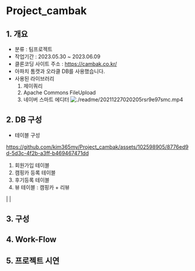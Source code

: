# Project_cambak
## 1. 개요
- 분류 : 팀프로젝트
- 작업기간 : 2023.05.30 ~ 2023.06.09
- 클론코딩 사이트 주소 : https://cambak.co.kr/
- 아파치 톰캣과 오라클 DB를 사용했습니다.
- 사용된 라이브러리
  1. 제이쿼리
  2. Apache Commons FileUpload
  3. 네이버 스마트 에디터
![./readme/20211227020205rsr9e97smc.mp4](https://github.com/kim365my/Project_cambak/assets/102598905/8776ed9d-5d3c-4f2b-a3ff-b469467471dd)


## 2. DB 구성
- 테이블 구성

https://github.com/kim365my/Project_cambak/assets/102598905/8776ed9d-5d3c-4f2b-a3ff-b469467471dd


  1. 회원가입 테이블
  3. 캠핑카 등록 테이블
  4. 후기등록 테이블
  5. 뷰 테이블 : 캠핑카 + 리뷰

| |

## 3. 구성


## 4. Work-Flow


## 5. 프로젝트 시연
